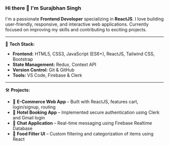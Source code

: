 ### Hi there 👋 I'm Surajbhan Singh

I'm a passionate **Frontend Developer** specializing in **ReactJS**. I love building user-friendly, responsive, and interactive web applications. Currently focused on improving my skills and contributing to exciting projects.

---

🔧 **Tech Stack:**

- **Frontend:** HTML5, CSS3, JavaScript (ES6+), ReactJS, Tailwind CSS, Bootstrap  
- **State Management:** Redux, Context API  
- **Version Control:** Git & GitHub  
 - **Tools:** VS Code, Firebase & Clerk

---

🛠️ **Projects:**

- 🔹 **E-Commerce Web App** – Built with ReactJS, features cart, login/signup, routing  
- 🔹 **Hotel Booking App** – Implemented secure authentication using Clerk and Gmail login  
- 🔹 **Chat Application** – Real-time messaging using Firebase Realtime Database  
- 🔹 **Food Filter UI** – Custom filtering and categorization of items using React  




